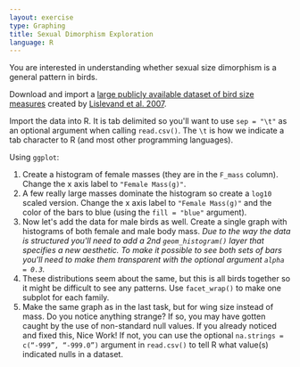 ```yaml
---
layout: exercise
type: Graphing
title: Sexual Dimorphism Exploration
language: R
---
```


You are interested in understanding whether sexual size dimorphism is a general
pattern in birds.

Download and import a
[large publicly available dataset of bird size measures](http://www.esapubs.org/archive/ecol/E088/096/avian_ssd_jan07.txt)
created by [Lislevand et al. 2007](https://doi.org/10.1890/06-2054).

Import the data into R. It is tab delimited so you'll want to use `sep = "\t"`
as an optional argument when calling `read.csv()`. The `\t` is how we indicate a
tab character to R (and most other programming languages).

Using `ggplot`:

1. Create a histogram of female masses (they are in the `F_mass` column). Change
   the x axis label to `"Female Mass(g)"`.
2. A few really large masses dominate the histogram so create a `log10` scaled
   version. Change the x axis label to `"Female Mass(g)"` and the color of the
   bars to blue (using the `fill = "blue"` argument).
3. Now let's add the data for male birds as well. Create a single graph with
   histograms of both female and male body mass. *Due to the way the data is
   structured you'll need to add a 2nd `geom_histogram()` layer that specifies a
   new aesthetic. To make it possible to see both sets of bars you'll need
   to make them transparent with the optional argument `alpha = 0.3`.*
4. These distributions seem about the same, but this is all birds together so it
   might be difficult to see any patterns. Use `facet_wrap()` to make one
   subplot for each family.
5. Make the same graph as in the last task, but for wing size instead of
   mass. Do you notice anything strange? If so, you may have gotten caught by
   the use of non-standard null values. If you already noticed and fixed this,
   Nice Work! If not, you can use the optional `na.strings = c(“-999”, “-999.0”)`
   argument in `read.csv()` to tell R what value(s) indicated nulls in a
   dataset.
